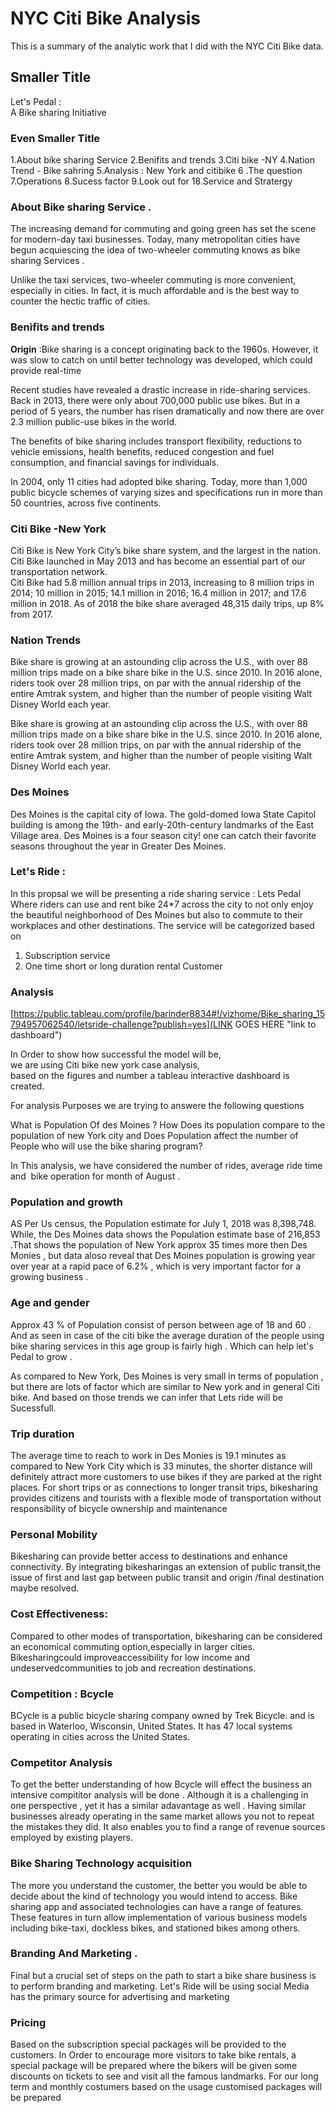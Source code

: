 # NYC Citi Bike Analysis 
This is a summary of the analytic work that I did with the NYC Citi Bike data.
## Smaller Title
Let's Pedal : <br>
A Bike sharing  Initiative  <br>
### Even Smaller Title
1.About bike sharing Service 
2.Benifits and trends
3.Citi bike -NY
4.Nation Trend - Bike sahring 
5.Analysis  : New York and citibike 
6 .The question
7.Operations 
8.Sucess factor
9.Look out for 
18.Service and Stratergy


### About Bike sharing Service . 
The increasing demand for commuting  and going green has set the scene for modern-day taxi businesses. Today, many metropolitan cities have begun acquiescing the idea of two-wheeler commuting knows as bike sharing Services . <BR>

Unlike the taxi services, two-wheeler commuting is more convenient, especially in cities. In fact, it is much affordable and is the best way to counter the hectic traffic of cities. <BR>

### Benifits and trends

**Origin** :Bike sharing is a concept originating back to the 1960s. However, it was slow to catch on until better technology was developed, which could provide real-time <BR>

Recent studies have revealed a drastic increase in ride-sharing services. Back in 2013, there were only about 700,000 public use bikes. But in a period of 5 years, the number has risen dramatically and now there are over 2.3 million public-use bikes in the world.  <BR>

The benefits of bike sharing includes transport flexibility, reductions to vehicle emissions, health benefits, reduced congestion and fuel consumption, and financial savings for individuals. <BR>

In 2004, only 11 cities had adopted bike sharing. Today, more than 1,000 public bicycle schemes of varying sizes and specifications run in more than 50 countries, across five continents. <BR>

### Citi Bike -New York 
Citi Bike is New York City’s bike share system, and the largest in the nation. Citi Bike launched in May 2013 and has become an essential part of our transportation network. <BR>
Citi Bike had 5.8 million annual trips in 2013, increasing to 8 million trips in 2014; 10 million in 2015; 14.1 million in 2016; 16.4 million in 2017; and 17.6 million in 2018. As of 2018 the bike share averaged 48,315 daily trips, up 8% from 2017. <BR>

### Nation Trends 
Bike share is growing at an astounding clip across the U.S., with over 88 million trips made on a bike share bike in the U.S. since 2010. In 2016 alone, riders took over 28 million trips, on par with the annual ridership of the entire Amtrak system, and higher than the number of people visiting Walt Disney World each year.<BR>

Bike share is growing at an astounding clip across the U.S., with over 88 million trips made on a bike share bike in the U.S. since 2010. In 2016 alone, riders took over 28 million trips, on par with the annual ridership of the entire Amtrak system, and higher than the number of people visiting Walt Disney World each year. <BR>

### Des Moines 
Des Moines is the capital city of Iowa. The gold-domed Iowa State Capitol building is among the 19th- and early-20th-century landmarks of the East Village area.
Des Moines is a four season city! one can catch their  favorite seasons throughout the year in Greater Des Moines.

### Let's Ride : 
 In  this  propsal we will be presenting a ride sharing service : Lets Pedal Where riders can use and rent bike 24*7 across the city to not only enjoy the beautiful neighborhood of Des Moines but also to commute to their workplaces and other destinations. 
The service will be categorized  based on 
1. Subscription  service 
2. One time  short or long duration rental Customer 


### Analysis 

[https://public.tableau.com/profile/barinder8834#!/vizhome/Bike_sharing_15794957062540/letsride-challenge?publish=yes](LINK GOES HERE "link to dashboard")

In Order to show how successful the model will be, we are using Citi bike new york case analysis, based on the figures and number a tableau interactive dashboard is created. <BR>

For analysis Purposes we are trying  to answere the following questions  

What is Population Of des Moines ? How Does its population compare to the population of new York city and Does Population affect the number of People who will use the bike sharing program?

In This analysis, we have considered the number of rides, average ride time and  bike operation for month of August .<BR>

### Population  and growth 
AS Per Us census, the Population estimate  for July 1, 2018 was 8,398,748. While, the Des Moines  data shows the Population estimate base of 216,853 .That shows the population of New York approx 35 times more then Des Monies , but data aloso reveal that Des Moines population is growing year over year at a rapid pace of 6.2% , which is very important factor for a growing business . <BR>

### Age and gender 
Approx  43 % of Population consist of person between age of 18 and 60 .  And as seen  in case of the citi bike  the average duration of the people  using  bike sharing  services in this age group  is fairly high . Which can help  let's Pedal to grow . <BR>

As compared to New York, Des Moines is very small in terms of  population ,  but there are lots of factor which are similar to New york and in general Citi bike. And based on those trends we can infer that  Lets ride will be Sucessfull. 


### Trip duration 
The average time to reach to work in Des Monies is 19.1 minutes as compared to New York City which is 33 minutes, the shorter distance will definitely attract more customers to use bikes if they are parked at the right places.
For short trips or as connections to longer transit trips, bikesharing provides citizens and tourists with a flexible mode of transportation without responsibility of bicycle ownership and maintenance

### Personal Mobility 

Bikesharing can provide better access to destinations and enhance connectivity. By integrating bikesharingas an extension of public transit,the issue of first and last gap between public transit and origin /final destination maybe resolved.


 ### Cost Effectiveness: 
 
 Compared to other modes of transportation, bikesharing can be considered an economical commuting option,especially in larger cities. Bikesharingcould improveaccessibility for low income and undeservedcommunities to job and recreation destinations.


### Competition : Bcycle 

BCycle is a public bicycle sharing company owned by Trek Bicycle. and is based in Waterloo, Wisconsin, United States. It has 47 local systems operating in cities across the United States.


### Competitor Analysis

To get the better understanding of how Bcycle will effect the business an intensive compititor analysis will be done . Although it is a challenging in one perspective , yet it has a similar adavantage as well . Having similar businesses already operating in the same market allows you not to repeat the mistakes they did. It also enables you to find a range of revenue sources employed by existing players.


### Bike Sharing Technology acquisition 

The more you understand the customer, the better you would be able to decide about the kind of technology you would intend to access. Bike sharing app and associated technologies can have a range of features. These features in turn allow implementation of various business models including bike-taxi, dockless bikes, and stationed bikes among others.

### Branding And Marketing . 
Final but a crucial set of steps on the path to start a bike share business is to perform branding and marketing. Let's Ride will be using social Media has the primary source for advertising and marketing 


### Pricing 
Based on the subscription special packages will be provided to the customers. 
In Order to encourage more visitors to take bike rentals, a special package will be prepared where the bikers will be given some discounts on tickets to see and visit all the famous landmarks.
For our long term and monthly costumers  based on the usage   customised packages will be prepared 










